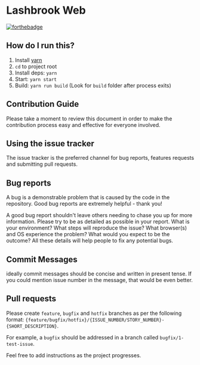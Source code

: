 # Lashbrook Web

[![forthebadge](http://forthebadge.com/images/badges/built-with-love.svg)](http://forthebadge.com)

## How do I run this?
1. Install [yarn](https://yarnpkg.com/en/)
2. `cd` to project root
3. Install deps: `yarn`
3. Start: `yarn start`
4. Build: `yarn run build` (Look for `build` folder after process exits)


## Contribution Guide

Please take a moment to review this document in order to make the contribution process easy and effective for everyone involved.

## Using the issue tracker

The issue tracker is the preferred channel for bug reports, features requests and submitting pull requests.

## Bug reports

A bug is a demonstrable problem that is caused by the code in the repository. Good bug reports are extremely helpful - thank you!

A good bug report shouldn't leave others needing to chase you up for more information. Please try to be as detailed as possible in your report. What is your environment? What steps will reproduce the issue? What browser(s) and OS experience the problem? What would you expect to be the outcome? All these details will help people to fix any potential bugs.

## Commit Messages

ideally commit messages should be concise and written in present tense. If you could mention issue number in the message, that would be even better.

## Pull requests

Please create `feature`, `bugfix` and `hotfix` branches as per the following format: `{feature/bugfix/hotfix}/{ISSUE_NUMBER/STORY_NUMBER}-{SHORT_DESCRIPTION}`. 

For example, a `bugfix` should be addressed in a branch called `bugfix/1-test-issue`.

Feel free to add instructions as the project progresses.
